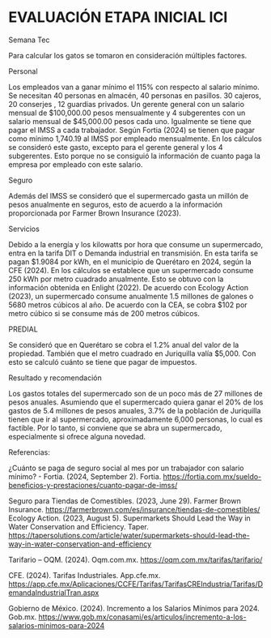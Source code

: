 # EVALUACIÓN ETAPA INICIAL ICI
Semana Tec

Para calcular los gatos se tomaron en consideración múltiples factores. 


Personal

Los empleados van a ganar mínimo el 115% con respecto al salario mínimo. 
Se necesitan 40 personas en almacén, 40 personas en pasillos. 30 cajeros, 20 conserjes , 12 guardias privados. Un gerente general con un salario mensual de $100,000.00 pesos mensualmente y 4 subgerentes con un salario mensual de $45,000.00 pesos cada uno. 
Igualmente se tiene que pagar el IMSS a cada trabajador. Según Fortia (2024) se tienen que pagar como mínimo 1,740.19 al IMSS por empleado mensualmente. En los cálculos se consideró este gasto, excepto para el gerente general y los 4 subgerentes. Esto porque no se consiguió la información de cuanto paga la empresa por empleado con este salario. 


Seguro

Además del IMSS se consideró que el supermercado gasta un millón de pesos anualmente en seguros, esto de acuerdo a la información proporcionada por Farmer Brown Insurance (2023). 


Servicios 

Debido a la energía y los kilowatts por hora que consume un supermercado, entra en la tarifa DIT o Demanda industrial en transmisión. En esta tarifa se pagan $1.9084 por kWh, en el municipio de Querétaro en 2024, según la CFE (2024). En los cálculos se establece que un supermercado consume 250 kWh por metro cuadrado anualmente. Esto se obtuvo con la información obtenida en Enlight (2022). 
De acuerdo con Ecology Action (2023), un supermercado consume anualmente 1.5 millones de galones o 5680 metros cúbicos al año. De acuerdo con la CEA, se cobra $102 por metro cúbico si se consume más de 200 metros cúbicos.


PREDIAL

Se consideró que en Querétaro se cobra el 1.2% anual del valor de la propiedad. También que el metro cuadrado en Juriquilla valía $5,000. Con esto se calculó cuánto se tiene que pagar de impuestos.


Resultado y recomendación

Los gastos totales del supermercado son de un poco más de 27 millones de pesos anuales. Asumiendo que el supermercado quiera ganar el 20% de los gastos de 5.4 millones de pesos anuales, 3.7% de la población de Juriquilla tienen que ir al supermercado, aproximadamente 6,000 personas, lo cual es factible. Por lo tanto, si conviene que se abra un supermercado, especialmente si ofrece alguna novedad. 
  
Referencias: 

¿Cuánto se paga de seguro social al mes por un trabajador con salario mínimo? - Fortia. (2024, September 2). Fortia. https://fortia.com.mx/sueldo-beneficios-y-prestaciones/cuanto-pagar-de-imss/

Seguro para Tiendas de Comestibles. (2023, June 29). Farmer Brown Insurance. https://farmerbrown.com/es/insurance/tiendas-de-comestibles/
Ecology Action. (2023, August 5). Supermarkets Should Lead the Way in Water Conservation and Efficiency. Taper. https://tapersolutions.com/article/water/supermarkets-should-lead-the-way-in-water-conservation-and-efficiency

Tarifario – OQM. (2024). Oqm.com.mx. https://oqm.com.mx/tarifas/tarifario/

CFE. (2024). Tarifas Industriales. App.cfe.mx. https://app.cfe.mx/Aplicaciones/CCFE/Tarifas/TarifasCREIndustria/Tarifas/DemandaIndustrialTran.aspx

Gobierno de México. (2024). Incremento a los Salarios Mínimos para 2024. Gob.mx. https://www.gob.mx/conasami/es/articulos/incremento-a-los-salarios-minimos-para-2024
